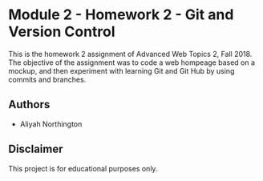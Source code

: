 # Module 2 - Homework 2 - Git and Version Control
This is the homework 2 assignment of Advanced Web Topics 2, Fall 2018. The objective of the assignment was to code a web hompeage based on a mockup, and then experiment with learning Git and Git Hub by using commits and branches. 

## Authors
* Aliyah Northington 

## Disclaimer
This project is for educational purposes only. 
